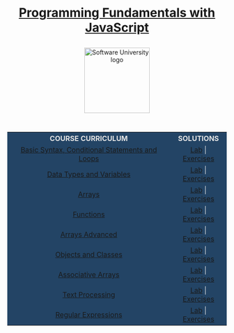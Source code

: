 <!DOCTYPE html>
<html lang="en">

<head>
    <meta charset="UTF-8">
    <meta http-equiv="X-UA-Compatible" content="IE=edge">
    <meta name="viewport" content="width=device-width, initial-scale=1.0">
</head>

<body>
    <div align="center">
        <h1 style="color:white">
            <a href="https://github.com/beinsaduno/SoftUni-Software-Engineering/tree/main/JavaScript/M02_JavaScriptFundamentals/L00_CourseIntroduction"
                target="_blank">Programming Fundamentals with JavaScript</a>
        </h1>
        <a href="https://softuni.bg/curriculum" target="_blank">
            <img src="https://upload.wikimedia.org/wikipedia/commons/7/76/Logo_Software_University_%28SoftUni%29_-_blue.png"
                alt="Software University logo" style="position:relative; width:150px; padding:10px; margin: 0 auto;">
        </a>
    </div>
    <br>
    <div align="center">
        <table style="width:100%; max-width:1000px; background-color:#234465; color:#e4e4e4">
            <tr>
                <th style="text-align:center; vertical-align: middle;">COURSE CURRICULUM</th>
                <th style="text-align:center; vertical-align: middle;">SOLUTIONS</th>
            </tr>
            <tr>
                <td style="text-align:center; vertical-align: middle;">
                    <a href="https://github.com/beinsaduno/SoftUni-Software-Engineering/tree/main/JavaScript/M02_JavaScriptFundamentals/L01_BasicSyntaxConditionalStatementsAndLoops/Presentation"
                        target="_blank">Basic Syntax, Conditional Statements and Loops</a>
                </td>
                <td style="text-align:center; vertical-align: middle;">
                    <a href="https://github.com/beinsaduno/SoftUni-Software-Engineering/tree/main/JavaScript/M02_JavaScriptFundamentals/L01_BasicSyntaxConditionalStatementsAndLoops/Lab"
                        target="_blank">Lab</a> |
                    <a href="https://github.com/beinsaduno/SoftUni-Software-Engineering/tree/main/JavaScript/M02_JavaScriptFundamentals/L01_BasicSyntaxConditionalStatementsAndLoops/Exercises"
                        target="_blank">Exercises</a>
                </td>
            </tr>
            <tr>
                <td style="text-align:center; vertical-align: middle;">
                    <a href="https://github.com/beinsaduno/SoftUni-Software-Engineering/tree/main/JavaScript/M02_JavaScriptFundamentals/L02_DataTypesAndVariables/Presentation"
                        target="_blank">Data Types and Variables</a>
                </td>
                <td style="text-align:center; vertical-align: middle;">
                    <a href="https://github.com/beinsaduno/SoftUni-Software-Engineering/tree/main/JavaScript/M02_JavaScriptFundamentals/L02_DataTypesAndVariables/Lab"
                        target="_blank">Lab</a> |
                    <a href="https://github.com/beinsaduno/SoftUni-Software-Engineering/tree/main/JavaScript/M02_JavaScriptFundamentals/L02_DataTypesAndVariables/Exercises"
                        target="_blank">Exercises</a>
                </td>
            </tr>
            <tr>
                <td style="text-align:center; vertical-align: middle;">
                    <a href="https://github.com/beinsaduno/SoftUni-Software-Engineering/tree/main/JavaScript/M02_JavaScriptFundamentals/L03_Arrays/Presentation"
                        target="_blank">Arrays</a>
                </td>
                <td style="text-align:center; vertical-align: middle;">
                    <a href="https://github.com/beinsaduno/SoftUni-Software-Engineering/tree/main/JavaScript/M02_JavaScriptFundamentals/L03_Arrays/Lab"
                        target="_blank">Lab</a> |
                    <a href="https://github.com/beinsaduno/SoftUni-Software-Engineering/tree/main/JavaScript/M02_JavaScriptFundamentals/L03_Arrays/Exercises"
                        target="_blank">Exercises</a>
                </td>
            </tr>
            <tr>
                <td style="text-align:center; vertical-align: middle;">
                    <a href="https://github.com/beinsaduno/SoftUni-Software-Engineering/tree/main/JavaScript/M02_JavaScriptFundamentals/L04_Functions/Presentation"
                        target="_blank">Functions</a>
                </td>
                <td style="text-align:center; vertical-align: middle;">
                    <a href="https://github.com/beinsaduno/SoftUni-Software-Engineering/tree/main/JavaScript/M02_JavaScriptFundamentals/L04_Functions/Lab"
                        target="_blank">Lab</a> |
                    <a href="https://github.com/beinsaduno/SoftUni-Software-Engineering/tree/main/JavaScript/M02_JavaScriptFundamentals/L04_Functions/Exercises"
                        target="_blank">Exercises</a>
                </td>
            </tr>
            <tr>
                <td style="text-align:center; vertical-align: middle;">
                    <a href="https://github.com/beinsaduno/SoftUni-Software-Engineering/tree/main/JavaScript/M02_JavaScriptFundamentals/L05_ArraysAdvanced/Presentation"
                        target="_blank">Arrays Advanced</a>
                </td>
                <td style="text-align:center; vertical-align: middle;">
                    <a href="https://github.com/beinsaduno/SoftUni-Software-Engineering/tree/main/JavaScript/M02_JavaScriptFundamentals/L05_ArraysAdvanced/Lab"
                        target="_blank">Lab</a> |
                    <a href="https://github.com/beinsaduno/SoftUni-Software-Engineering/tree/main/JavaScript/M02_JavaScriptFundamentals/L05_ArraysAdvanced/Exercises"
                        target="_blank">Exercises</a>
                </td>
            </tr>
            <tr>
                <td style="text-align:center; vertical-align: middle;">
                    <a href="https://github.com/beinsaduno/SoftUni-Software-Engineering/tree/main/JavaScript/M02_JavaScriptFundamentals/L06_ObjectsAndClasses/Presentation"
                        target="_blank">Objects and Classes</a>
                </td>
                <td style="text-align:center; vertical-align: middle;">
                    <a href="https://github.com/beinsaduno/SoftUni-Software-Engineering/tree/main/JavaScript/M02_JavaScriptFundamentals/L06_ObjectsAndClasses/Lab"
                        target="_blank">Lab</a> |
                    <a href="https://github.com/beinsaduno/SoftUni-Software-Engineering/tree/main/JavaScript/M02_JavaScriptFundamentals/L06_ObjectsAndClasses/Exercises"
                        target="_blank">Exercises</a>
                </td>
            </tr>
            <tr>
                <td style="text-align:center; vertical-align: middle;">
                    <a href="https://github.com/beinsaduno/SoftUni-Software-Engineering/tree/main/JavaScript/M02_JavaScriptFundamentals/L07_AssociativeArrays/Presentation"
                        target="_blank">Associative Arrays</a>
                </td>
                <td style="text-align:center; vertical-align: middle;">
                    <a href="https://github.com/beinsaduno/SoftUni-Software-Engineering/tree/main/JavaScript/M02_JavaScriptFundamentals/L07_AssociativeArrays/Lab"
                        target="_blank">Lab</a> |
                    <a href="https://github.com/beinsaduno/SoftUni-Software-Engineering/tree/main/JavaScript/M02_JavaScriptFundamentals/L07_AssociativeArrays/Exercises"
                        target="_blank">Exercises</a>
                </td>
            </tr>
            <tr>
                <td style="text-align:center; vertical-align: middle;">
                    <a href="https://github.com/beinsaduno/SoftUni-Software-Engineering/tree/main/JavaScript/M02_JavaScriptFundamentals/L08_TextProcessing/Presentation"
                        target="_blank">Text Processing</a>
                </td>
                <td style="text-align:center; vertical-align: middle;">
                    <a href="https://github.com/beinsaduno/SoftUni-Software-Engineering/tree/main/JavaScript/M02_JavaScriptFundamentals/L08_TextProcessing/Lab"
                        target="_blank">Lab</a> |
                    <a href="https://github.com/beinsaduno/SoftUni-Software-Engineering/tree/main/JavaScript/M02_JavaScriptFundamentals/L08_TextProcessing/Exercises"
                        target="_blank">Exercises</a>
                </td>
            </tr>
            <tr>
                <td style="text-align:center; vertical-align: middle;">
                    <a href="https://github.com/beinsaduno/SoftUni-Software-Engineering/tree/main/JavaScript/M02_JavaScriptFundamentals/L09_RegularExpressions/Presentation"
                        target="_blank">Regular Expressions</a>
                </td>
                <td style="text-align:center; vertical-align: middle;">
                    <a href="https://github.com/beinsaduno/SoftUni-Software-Engineering/tree/main/JavaScript/M02_JavaScriptFundamentals/L09_RegularExpressions/Lab"
                        target="_blank">Lab</a> |
                    <a href="https://github.com/beinsaduno/SoftUni-Software-Engineering/tree/main/JavaScript/M02_JavaScriptFundamentals/L09_RegularExpressions/Exercises"
                        target="_blank">Exercises</a>
                </td>
            </tr>
        </table>
    </div>
</body>

</html>
